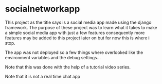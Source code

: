 # socialnetworkapp
This project as the title says is a social media app made using the django framework. 
The purpose of these project was to learn what it takes to make a simple social media app with just a few features
consequently more features may be added to this project later on but for now this is where i stop.

The app was not deployed so a few things where overlooked like the environment variables and the debug settings...


Note that this was done with the help of a tutorial video series.

Note that it is not a real time chat app

